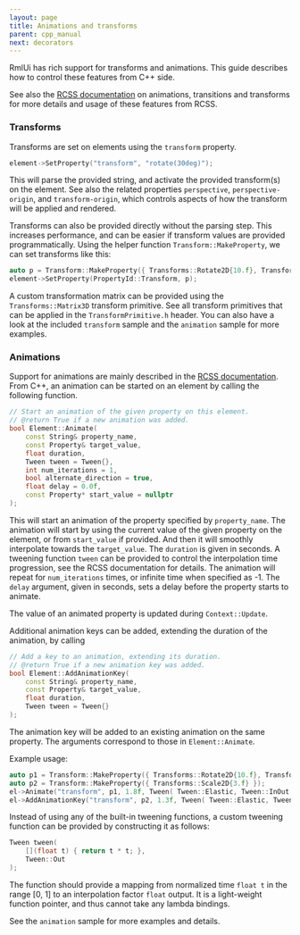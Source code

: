 ```yaml
---
layout: page
title: Animations and transforms
parent: cpp_manual
next: decorators
---
```


RmlUi has rich support for transforms and animations. This guide describes how to control these features from C++ side.

See also the [RCSS documentation](../rcss/animations_transitions_transforms.html) on animations, transitions and transforms for more details and usage of these features from RCSS.


### Transforms


Transforms are set on elements using the `transform` property.

```cpp
element->SetProperty("transform", "rotate(30deg)");
```

This will parse the provided string, and activate the provided transform(s) on the element. See also the related properties `perspective`, `perspective-origin`, and `transform-origin`, which controls aspects of how the transform will be applied and rendered.

Transforms can also be provided directly without the parsing step. This increases performance, and can be easier if transform values are provided programmatically. Using the helper function `Transform::MakeProperty`, we can set transforms like this:

```cpp
auto p = Transform::MakeProperty({ Transforms::Rotate2D{10.f}, Transforms::TranslateX{100.f} });
element->SetProperty(PropertyId::Transform, p);
```

A custom transformation matrix can be provided using the `Transforms::Matrix3D` transform primitive. See all transform primitives that can be applied in the `TransformPrimitive.h` header. You can also have a look at the included `transform` sample and the `animation` sample for more examples.


### Animations


Support for animations are mainly described in the [RCSS documentation](../rcss/animations_transitions_transforms.html). From C++, an animation can be started on an element by calling the following function.

```c++
// Start an animation of the given property on this element.
// @return True if a new animation was added.
bool Element::Animate(
	const String& property_name,
	const Property& target_value,
	float duration,
	Tween tween = Tween{},
	int num_iterations = 1,
	bool alternate_direction = true,
	float delay = 0.0f,
	const Property* start_value = nullptr
);
```

This will start an animation of the property specified by `property_name`. The animation will start by using the current value of the given property on the element, or from `start_value` if provided. And then it will smoothly interpolate towards the `target_value`. The `duration` is given in seconds. A tweening function `tween` can be provided to control the interpolation time progression, see the RCSS documentation for details. The animation will repeat for `num_iterations` times, or infinite time when specified as -1. The `delay` argument, given in seconds, sets a delay before the property starts to animate.

The value of an animated property is updated during `Context::Update`.

Additional animation keys can be added, extending the duration of the animation, by calling

```c++
// Add a key to an animation, extending its duration.
// @return True if a new animation key was added.
bool Element::AddAnimationKey(
	const String& property_name,
	const Property& target_value,
	float duration,
	Tween tween = Tween{}
);
```

The animation key will be added to an existing animation on the same property. The arguments correspond to those in `Element::Animate`.

Example usage:

```c++
auto p1 = Transform::MakeProperty({ Transforms::Rotate2D{10.f}, Transforms::TranslateX{100.f} });
auto p2 = Transform::MakeProperty({ Transforms::Scale2D{3.f} });
el->Animate("transform", p1, 1.8f, Tween( Tween::Elastic, Tween::InOut ), -1, true);
el->AddAnimationKey("transform", p2, 1.3f, Tween( Tween::Elastic, Tween::InOut ));
```

Instead of using any of the built-in tweening functions, a custom tweening function can be provided by constructing it as follows:

```c++
Tween tween(
	[](float t) { return t * t; },
	Tween::Out
);
```
The function should provide a mapping from normalized time `float t` in the range [0, 1] to an interpolation factor `float` output. It is a light-weight function pointer, and thus cannot take any lambda bindings.

See the `animation` sample for more examples and details.

